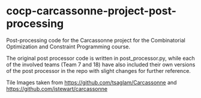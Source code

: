# cocp-carcassonne-project-post-processing
Post-processing code for the Carcassonne project for the Combinatorial Optimization and Constraint Programming course.

The original post processor code is written in post_processor.py, while each of the involved teams (Team 7 and 18) have also included their own versions of the post processor in the repo with slight changes for further reference.

Tile Images taken from https://github.com/tsaglam/Carcassonne and https://github.com/istewart/carcassonne

